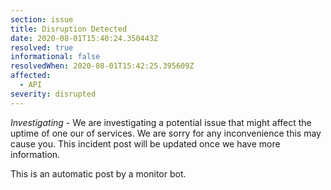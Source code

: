 ```yaml
---
section: issue
title: Disruption Detected
date: 2020-08-01T15:40:24.350443Z
resolved: true
informational: false
resolvedWhen: 2020-08-01T15:42:25.395609Z
affected:
  - API
severity: disrupted
---
```

*Investigating* - We are investigating a potential issue that might affect the uptime of one our of services. We are sorry for any inconvenience this may cause you. This incident post will be updated once we have more information.

This is an automatic post by a monitor bot.
        